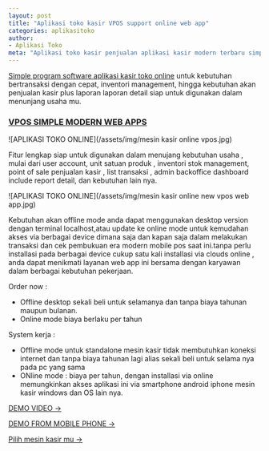 ```yaml
---
layout: post
title: "Aplikasi toko kasir VPOS support online web app"
categories: aplikasitoko
author:
- Aplikasi Toko
meta: "Aplikasi toko kasir penjualan aplikasi kasir modern terbaru simple mudah digunakan dengan technology terbaru saat ini"
---
```

[Simple program software aplikasi kasir toko online](/aplikasitoko/2020/06/04/vpos.html)  untuk kebutuhan bertransaksi dengan cepat, inventori management, hingga kebutuhan akan penjualan kasir plus laporan laporan detail siap untuk digunakan dalam menunjang usaha mu.


### **[VPOS SIMPLE MODERN WEB APPS](/aplikasitoko/2020/06/04/vpos.html)**

![APLIKASI TOKO ONLINE](/assets/img/mesin kasir online vpos.jpg)

Fitur lengkap siap untuk digunakan dalam menujang kebutuhan usaha , mulai dari user account, unit satuan produk , inventori stok management, point of sale penjualan kasir , list transaksi , admin backoffice dashboard include report detail, dan kebutuhan lain nya.


![APLIKASI TOKO ONLINE](/assets/img/mesin kasir online new vpos web app.jpg)

Kebutuhan akan offline mode anda dapat menggunakan desktop version dengan terminal localhost,atau update ke online mode untuk kemudahan akses via berbagai device dimana saja dan kapan saja dalam melakukan transaksi dan cek pembukuan era modern mobile pos saat ini.tanpa perlu installasi pada berbagai device cukup satu kali installasi via clouds online , anda dapat menikmati layanan web app ini bersama dengan karyawan dalam berbagai kebutuhan pekerjaan.

Order now :
+ Offline desktop sekali beli untuk selamanya dan tanpa biaya tahunan maupun bulanan.
+ Online mode biaya berlaku per tahun

System kerja :
+ Offline mode untuk standalone mesin kasir tidak membutuhkan koneksi internet dan tanpa biaya tahunan lagi alias sekali beli untuk selama nya pada pc yang sama
+ ONline mode : biaya per tahun, dengan installasi via online memungkinkan akses aplikasi ini via smartphone android iphone mesin kasir windows dan OS lain nya.


[DEMO VIDEO →](https://www.youtube.com/watch?v=uZBBgEHw12M)

[DEMO FROM MOBILE PHONE →](https://www.youtube.com/watch?v=OwY-6OtH960)

[Pilih mesin kasir mu →](/hardware)
